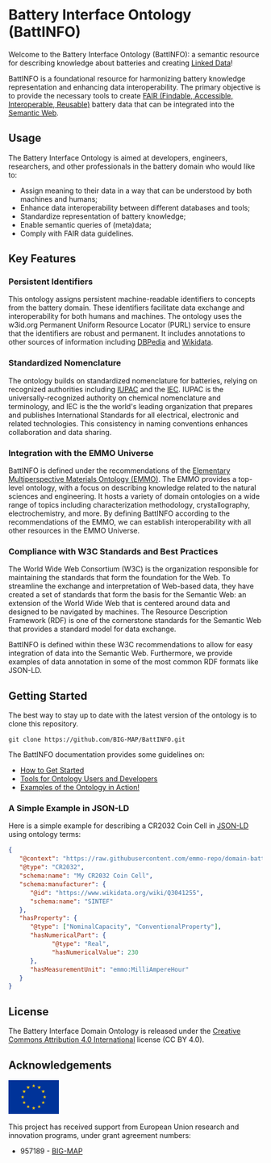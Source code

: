 <!-- markdownlint-disable MD033 -->

# Battery Interface Ontology (BattINFO)

Welcome to the Battery Interface Ontology (BattINFO): a semantic resource for describing knowledge about batteries and creating [Linked Data][1]! 

BattINFO is a foundational resource for harmonizing battery knowledge representation and enhancing data interoperability. The primary objective is to provide the necessary tools to create [FAIR (Findable, Accessible, Interoperable, Reusable)][2] battery data that can be integrated into the [Semantic Web][3].

## Usage

The Battery Interface Ontology is aimed at developers, engineers, researchers, and other professionals in the battery domain who would like to:

- Assign meaning to their data in a way that can be understood by both machines and humans;
- Enhance data interoperability between different databases and tools;
- Standardize representation of battery knowledge;
- Enable semantic queries of (meta)data;
- Comply with FAIR data guidelines.

## Key Features

### Persistent Identifiers

This ontology assigns persistent machine-readable identifiers to concepts from the battery domain. These identifiers facilitate data exchange and interoperability for both humans and machines. The ontology uses the w3id.org Permanent Uniform Resource Locator (PURL) service to ensure that the identifiers are robust and permanent. It includes annotations to other sources of information including [DBPedia](https://www.dbpedia.org/) and [Wikidata](https://www.wikidata.org/). 

### Standardized Nomenclature

The ontology builds on standardized nomenclature for batteries, relying on recognized authorities including [IUPAC](https://iupac.org/what-we-do/nomenclature/) and the [IEC](https://www.electropedia.org/). IUPAC is the universally-recognized authority on chemical nomenclature and terminology, and IEC is the the world's leading organization that prepares and publishes International Standards for all electrical, electronic and related technologies. This consistency in naming conventions enhances collaboration and data sharing.

### Integration with the EMMO Universe

BattINFO is defined under the recommendations of the [Elementary Multiperspective Materials Ontology (EMMO)][4]. The EMMO provides a top-level ontology, with a focus on describing knowledge related to the natural sciences and engineering. It hosts a variety of domain ontologies on a wide range of topics including characterization methodology, crystallography, electrochemistry, and more. By defining BattINFO according to the recommendations of the EMMO, we can establish interoperability with all other resources in the EMMO Universe.

### Compliance with W3C Standards and Best Practices

The World Wide Web Consortium (W3C) is the organization responsible for maintaining the standards that form the foundation for the Web. To streamline the exchange and interpretation of Web-based data, they have created a set of standards that form the basis for the Semantic Web: an extension of the World Wide Web that is centered around data and designed to be navigated by machines. The Resource Description Framework (RDF) is one of the cornerstone standards for the Semantic Web that provides a standard model for data exchange. 

BattINFO is defined within these W3C recommendations to allow for easy integration of data into the Semantic Web. Furthermore, we provide examples of data annotation in some of the most common RDF formats like JSON-LD.

## Getting Started

The best way to stay up to date with the latest version of the ontology is to clone this repository.

```console
git clone https://github.com/BIG-MAP/BattINFO.git
```

The BattINFO documentation provides some guidelines on:
- [How to Get Started](https://big-map.github.io/BattINFO/getstarted.html)
- [Tools for Ontology Users and Developers](https://big-map.github.io/BattINFO/tools.html)
- [Examples of the Ontology in Action!](https://big-map.github.io/BattINFO/examples.html)

### A Simple Example in JSON-LD

Here is a simple example for describing a CR2032 Coin Cell in [JSON-LD](https://json-ld.org/) using ontology terms:

```json
{
   "@context": "https://raw.githubusercontent.com/emmo-repo/domain-battery/master/context.json",
   "@type": "CR2032",
   "schema:name": "My CR2032 Coin Cell",
   "schema:manufacturer": {
      "@id": "https://www.wikidata.org/wiki/Q3041255",
      "schema:name": "SINTEF"
   },
   "hasProperty": {
      "@type": ["NominalCapacity", "ConventionalProperty"],
      "hasNumericalPart": {
            "@type": "Real",
            "hasNumericalValue": 230
      },
      "hasMeasurementUnit": "emmo:MilliAmpereHour"
   }
}
```

## License

The Battery Interface Domain Ontology is released under the [Creative Commons Attribution 4.0 International](https://creativecommons.org/licenses/by/4.0/legalcode) license (CC BY 4.0).

## Acknowledgements

<img src="sphinx/img/EU_Flag.jpg" alt="EU-Flag" width="100">

This project has received support from European Union research and innovation programs, under grant agreement numbers:

* 957189 - [BIG-MAP](http://www.big-map.eu/) 

[1]: https://www.w3.org/wiki/LinkedData 
[2]: https://www.go-fair.org/fair-principles/
[3]: https://en.wikipedia.org/wiki/Semantic_Web
[4]: https://big-map.github.io/BattINFO/index.html
[5]: https://github.com/emmo-repo/EMMO
[6]: https://www.big-map.eu
